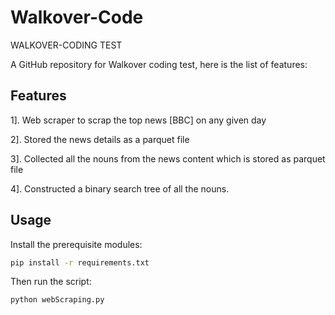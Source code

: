 # Walkover-Code
WALKOVER-CODING TEST

A GitHub repository for Walkover coding test, here is the list of features:

## Features

1]. Web scraper to scrap the top news [BBC] on any given day

2]. Stored the news details as a parquet file

3]. Collected all the nouns from the news content which is stored as parquet file

4]. Constructed a binary search tree of all the nouns.

## Usage

Install the prerequisite modules:

```bash
pip install -r requirements.txt
```

Then run the script:

```bash
python webScraping.py
```
